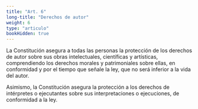 ```yaml
---
title: "Art. 6"
long-title: "Derechos de autor"
weight: 6
type: "articulo"
bookHidden: true
---
```

La Constitución asegura a todas las personas la protección de los derechos de autor sobre sus obras intelectuales, científicas y artísticas, comprendiendo los derechos morales y patrimoniales sobre ellas, en conformidad y por el tiempo que señale la ley, que no será inferior a la vida del autor.
 
Asimismo, la Constitución asegura la protección a los derechos de intérpretes o ejecutantes sobre sus interpretaciones o ejecuciones, de conformidad a la ley.
